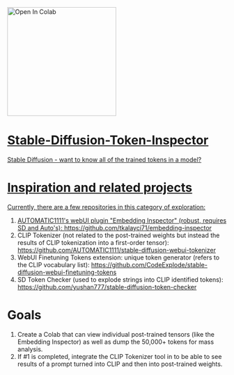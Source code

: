 <a target="_blank" href="https://colab.research.google.com/github/Dance2Win/Stable-Diffusion-Token-Inspector/blob/main/Stable_Diffusion_Token_Inspector.ipynb">
        <img src="https://colab.research.google.com/assets/colab-badge.svg" alt="Open In Colab" width="250"/>

# Stable-Diffusion-Token-Inspector
Stable Diffusion - want to know all of the trained tokens in a model?

# Inspiration and related projects
Currently, there are a few repositories in this category of exploration:
1) AUTOMATIC1111's webUI plugin "Embedding Inspector" (robust, requires SD and Auto's): https://github.com/tkalayci71/embedding-inspector
2) CLIP Tokenizer (not related to the post-trained weights but instead the results of CLIP tokenization into a first-order tensor): https://github.com/AUTOMATIC1111/stable-diffusion-webui-tokenizer
3) WebUI Finetuning Tokens extension: unique token generator (refers to the CLIP vocabulary list): https://github.com/CodeExplode/stable-diffusion-webui-finetuning-tokens
4) SD Token Checker (used to explode strings into CLIP identified tokens): https://github.com/yushan777/stable-diffusion-token-checker

# Goals
1) Create a Colab that can view individual post-trained tensors (like the Embedding Inspector) as well as dump the 50,000+ tokens for mass analysis.
2) If #1 is completed, integrate the CLIP Tokenizer tool in to be able to see results of a prompt turned into CLIP and then into post-trained weights.
